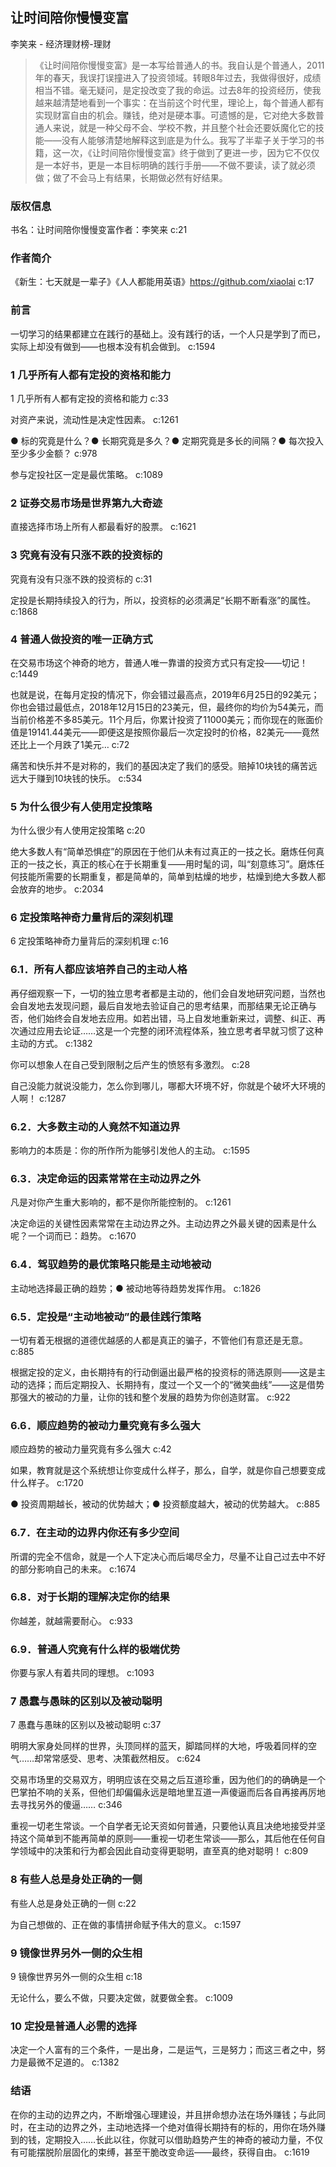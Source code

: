 ## 让时间陪你慢慢变富

李笑来  -  经济理财榜-理财

> 《让时间陪你慢慢变富》是一本写给普通人的书。我自认是个普通人，2011年的春天，我误打误撞进入了投资领域。转眼8年过去，我做得很好，成绩相当不错。毫无疑问，是定投改变了我的命运。过去8年的投资经历，使我越来越清楚地看到一个事实：在当前这个时代里，理论上，每个普通人都有实现财富自由的机会。赚钱，绝对是硬本事。可遗憾的是，它对绝大多数普通人来说，就是一种父母不会、学校不教，并且整个社会还要妖魔化它的技能——没有人能够清楚地解释这到底是为什么。我写了半辈子关于学习的书籍，这一次，《让时间陪你慢慢变富》终于做到了更进一步，因为它不仅仅是一本好书，更是一本目标明确的践行手册——不做不要读，读了就必须做；做了不会马上有结果，长期做必然有好结果。


### 版权信息

书名：让时间陪你慢慢变富作者：李笑来 c:21

### 作者简介

《新生：七天就是一辈子》《人人都能用英语》https://github.com/xiaolai c:17

### 前言

一切学习的结果都建立在践行的基础上。没有践行的话，一个人只是学到了而已，实际上却没有做到——也根本没有机会做到。 c:1594

### 1 几乎所有人都有定投的资格和能力

1 几乎所有人都有定投的资格和能力 c:33

对资产来说，流动性是决定性因素。 c:1261

● 标的究竟是什么？● 长期究竟是多久？● 定期究竟是多长的间隔？● 每次投入至少多少金额？ c:978

参与定投社区一定是最优策略。 c:1089

### 2 证券交易市场是世界第九大奇迹

直接选择市场上所有人都最看好的股票。 c:1621

### 3 究竟有没有只涨不跌的投资标的

究竟有没有只涨不跌的投资标的 c:31

定投是长期持续投入的行为，所以，投资标的必须满足“长期不断看涨”的属性。
  c:1868

### 4 普通人做投资的唯一正确方式

在交易市场这个神奇的地方，普通人唯一靠谱的投资方式只有定投——切记！ c:1449

也就是说，在每月定投的情况下，你会错过最高点，2019年6月25日的92美元；你也会错过最低点，2018年12月15日的23美元，但，最终你的均价为54美元，而当前价格差不多85美元。11个月后，你累计投资了11000美元；而你现在的账面价值是19141.44美元——即便这是按照你最后一次定投时的价格，82美元——竟然还比上一个月跌了1美元… c:72

痛苦和快乐并不是对称的，我们的基因决定了我们的感受。赔掉10块钱的痛苦远远大于赚到10块钱的快乐。 c:534

### 5 为什么很少有人使用定投策略

为什么很少有人使用定投策略 c:20

绝大多数人有“简单恐惧症”的原因在于他们从未有过真正的一技之长。磨炼任何真正的一技之长，真正的核心在于长期重复——用时髦的词，叫“刻意练习”。磨炼任何技能所需要的长期重复，都是简单的，简单到枯燥的地步，枯燥到绝大多数人都会放弃的地步。 c:2034

### 6 定投策略神奇力量背后的深刻机理

6 定投策略神奇力量背后的深刻机理 c:16

### 6.1．所有人都应该培养自己的主动人格

再仔细观察一下，一切的独立思考者都是主动的，他们会自发地研究问题，当然也会自发地去发现问题，最后自发地去验证自己的思考结果，而那结果无论正确与否，他们始终会自发地去应用。如若出错，马上自发地重新来过，调整、纠正、再次通过应用去论证……这是一个完整的闭环流程体系，独立思考者早就习惯了这种主动的方式。 c:1382

你可以想象人在自己受到限制之后产生的愤怒有多激烈。 c:28

自己没能力就说没能力，怎么你到哪儿，哪都大环境不好，你就是个破坏大环境的人啊！ c:1287

### 6.2．大多数主动的人竟然不知道边界

影响力的本质是：你的所作所为能够引发他人的主动。 c:1595

### 6.3．决定命运的因素常常在主动边界之外

凡是对你产生重大影响的，都不是你所能控制的。 c:1261

决定命运的关键性因素常常在主动边界之外。主动边界之外最关键的因素是什么呢？一个词而已：趋势。 c:1670

### 6.4．驾驭趋势的最优策略只能是主动地被动

主动地选择最正确的趋势；● 被动地等待趋势发挥作用。 c:1826

### 6.5．定投是“主动地被动”的最佳践行策略

一切有着无根据的道德优越感的人都是真正的骗子，不管他们有意还是无意。 c:885

根据定投的定义，由长期持有的行动倒逼出最严格的投资标的筛选原则——这是主动的选择；而后定期投入、长期持有，度过一个又一个的“微笑曲线”——这是借势那强大的被动的力量，让你的钱和整个发展的趋势为你创造财富。 c:922

### 6.6．顺应趋势的被动力量究竟有多么强大

顺应趋势的被动力量究竟有多么强大 c:42

如果，教育就是这个系统想让你变成什么样子，那么，自学，就是你自己想要变成什么样子。 c:1720

● 投资周期越长，被动的优势越大；● 投资额度越大，被动的优势越大。 c:885

### 6.7．在主动的边界内你还有多少空间

所谓的完全不信命，就是一个人下定决心而后竭尽全力，尽量不让自己过去中不好的部分影响自己的未来。 c:1674

### 6.8．对于长期的理解决定你的结果

你越差，就越需要耐心。 c:933

### 6.9．普通人究竟有什么样的极端优势

你要与家人有着共同的理想。 c:1093

### 7 愚蠢与愚昧的区别以及被动聪明

7 愚蠢与愚昧的区别以及被动聪明 c:37

明明大家身处同样的世界，头顶同样的蓝天，脚踏同样的大地，呼吸着同样的空气……却常常感受、思考、决策截然相反。 c:624

交易市场里的交易双方，明明应该在交易之后互道珍重，因为他们的的确确是一个巴掌拍不响的关系，但他们却偏偏永远是暗地里互道一声傻逼而后各自再接再厉地去寻找另外的傻逼…… c:346

重视一切老生常谈。一个自学者无论天资如何普通，只要他认真且决绝地接受并坚持这个简单到不能再简单的原则——重视一切老生常谈——那么，其后他在任何自学领域中的决策和行为都会因此自动变得更聪明，直至真的绝对聪明！ c:809

### 8 有些人总是身处正确的一侧

有些人总是身处正确的一侧 c:22

为自己想做的、正在做的事情拼命赋予伟大的意义。 c:1597

### 9 镜像世界另外一侧的众生相

9 镜像世界另外一侧的众生相 c:18

无论什么，要么不做，只要决定做，就要做全套。 c:1009

### 10 定投是普通人必需的选择

决定一个人富有的三个条件，一是出身，二是运气，三是努力；而这三者之中，努力是最微不足道的。 c:1382

### 结语

在你的主动的边界之内，不断增强心理建设，并且拼命想办法在场外赚钱；与此同时，在主动的边界之外，主动地选择一个绝对值得长期持有的标的，用你在场外赚到的钱，定期投入……长此以往，你就可以借助趋势产生的神奇的被动力量，不仅有可能摆脱阶层固化的束缚，甚至干脆改变命运——最终，获得自由。 c:1619